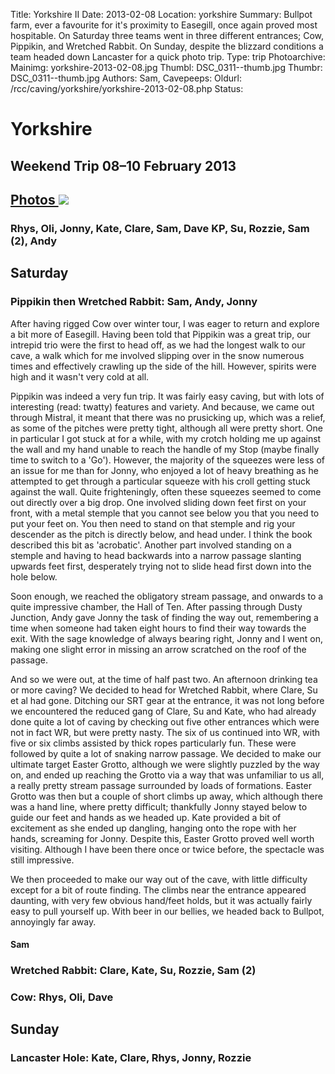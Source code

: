 Title: Yorkshire II
Date: 2013-02-08
Location: yorkshire
Summary: Bullpot farm, ever a favourite for it's proximity to Easegill, once again proved most hospitable. On Saturday three teams went in three different entrances; Cow, Pippikin, and Wretched Rabbit. On Sunday, despite the blizzard conditions a team headed down Lancaster for a quick photo trip.
Type: trip
Photoarchive:
Mainimg: yorkshire-2013-02-08.jpg
Thumbl: DSC_0311--thumb.jpg
Thumbr: DSC_0311--thumb.jpg
Authors: Sam, 
Cavepeeps:
Oldurl: /rcc/caving/yorkshire/yorkshire-2013-02-08.php
Status:

#  Yorkshire 

##  Weekend Trip 08–10 February 2013 

##  [ Photos ](/caving/photo_archive/trips/2013-02-08%20-%20yorkshire/) [ ![](yorkshire-2013-02-08.jpg) ](/caving/photo_archive/trips/2013-02-08%20-%20yorkshire/)

###  Rhys, Oli, Jonny, Kate, Clare, Sam, Dave KP, Su, Rozzie, Sam (2), Andy 

##  Saturday 

###  Pippikin then Wretched Rabbit: Sam, Andy, Jonny 

After having rigged Cow over winter tour, I was eager to return and explore a bit more of Easegill. Having been told that Pippikin was a great trip, our intrepid trio were the first to head off, as we had the longest walk to our cave, a walk which for me involved slipping over in the snow numerous times and effectively crawling up the side of the hill. However, spirits were high and it wasn't very cold at all. 

Pippikin was indeed a very fun trip. It was fairly easy caving, but with lots of interesting (read: twatty) features and variety. And because, we came out through Mistral, it meant that there was no prusicking up, which was a relief, as some of the pitches were pretty tight, although all were pretty short. One in particular I got stuck at for a while, with my crotch holding me up against the wall and my hand unable to reach the handle of my Stop (maybe finally time to switch to a 'Go'). However, the majority of the squeezes were less of an issue for me than for Jonny, who enjoyed a lot of heavy breathing as he attempted to get through a particular squeeze with his croll getting stuck against the wall. Quite frighteningly, often these squeezes seemed to come out directly over a big drop. One involved sliding down feet first on your front, with a metal stemple that you cannot see below you that you need to put your feet on. You then need to stand on that stemple and rig your descender as the pitch is directly below, and head under. I think the book described this bit as 'acrobatic'. Another part involved standing on a stemple and having to head backwards into a narrow passage slanting upwards feet first, desperately trying not to slide head first down into the hole below. 

Soon enough, we reached the obligatory stream passage, and onwards to a quite impressive chamber, the Hall of Ten. After passing through Dusty Junction, Andy gave Jonny the task of finding the way out, remembering a time when someone had taken eight hours to find their way towards the exit. With the sage knowledge of always bearing right, Jonny and I went on, making one slight error in missing an arrow scratched on the roof of the passage. 

And so we were out, at the time of half past two. An afternoon drinking tea or more caving? We decided to head for Wretched Rabbit, where Clare, Su et al had gone. Ditching our SRT gear at the entrance, it was not long before we encountered the reduced gang of Clare, Su and Kate, who had already done quite a lot of caving by checking out five other entrances which were not in fact WR, but were pretty nasty. The six of us continued into WR, with five or six climbs assisted by thick ropes particularly fun. These were followed by quite a lot of snaking narrow passage. We decided to make our ultimate target Easter Grotto, although we were slightly puzzled by the way on, and ended up reaching the Grotto via a way that was unfamiliar to us all, a really pretty stream passage surrounded by loads of formations. Easter Grotto was then but a couple of short climbs up away, which although there was a hand line, where pretty difficult; thankfully Jonny stayed below to guide our feet and hands as we headed up. Kate provided a bit of excitement as she ended up dangling, hanging onto the rope with her hands, screaming for Jonny. Despite this, Easter Grotto proved well worth visiting. Although I have been there once or twice before, the spectacle was still impressive. 

We then proceeded to make our way out of the cave, with little difficulty except for a bit of route finding. The climbs near the entrance appeared daunting, with very few obvious hand/feet holds, but it was actually fairly easy to pull yourself up. With beer in our bellies, we headed back to Bullpot, annoyingly far away. 

####  Sam 

###  Wretched Rabbit: Clare, Kate, Su, Rozzie, Sam (2) 

###  Cow: Rhys, Oli, Dave 

##  Sunday 

###  Lancaster Hole: Kate, Clare, Rhys, Jonny, Rozzie 
